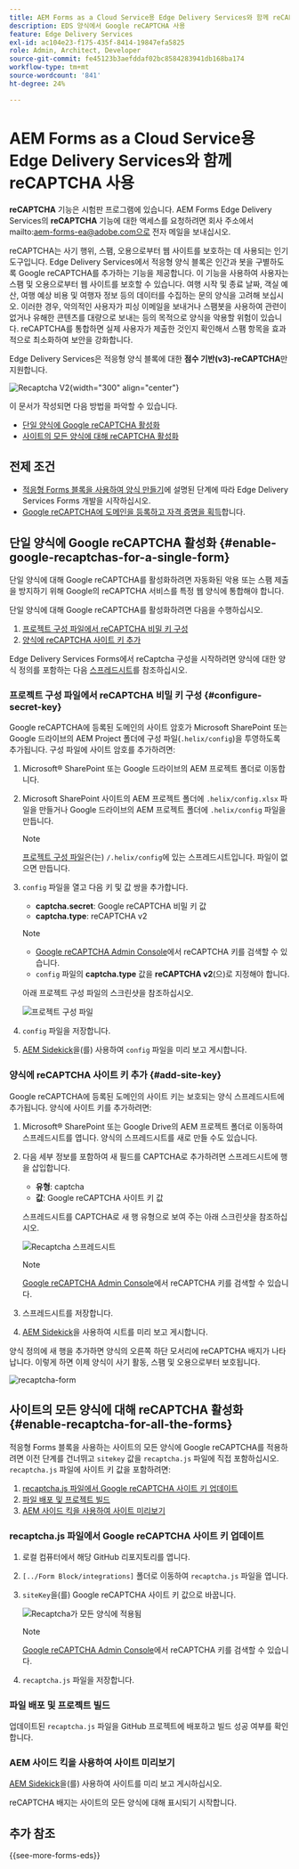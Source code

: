 ```yaml
---
title: AEM Forms as a Cloud Service용 Edge Delivery Services와 함께 reCAPTCHA 사용
description: EDS 양식에서 Google reCAPTCHA 사용
feature: Edge Delivery Services
exl-id: ac104e23-f175-435f-8414-19847efa5825
role: Admin, Architect, Developer
source-git-commit: fe45123b3aefddaf02bc8584283941db168ba174
workflow-type: tm+mt
source-wordcount: '841'
ht-degree: 24%

---
```



# AEM Forms as a Cloud Service용 Edge Delivery Services와 함께 reCAPTCHA 사용

<span>**reCAPTCHA** 기능은 시험판 프로그램에 있습니다. AEM Forms Edge Delivery Services의 **reCAPTCHA** 기능에 대한 액세스를 요청하려면 회사 주소에서 mailto:aem-forms-ea@adobe.com으로 전자 메일을 보내십시오.</span>

reCAPTCHA는 사기 행위, 스팸, 오용으로부터 웹 사이트를 보호하는 데 사용되는 인기 도구입니다. Edge Delivery Services에서 적응형 양식 블록은 인간과 봇을 구별하도록 Google reCAPTCHA를 추가하는 기능을 제공합니다. 이 기능을 사용하여 사용자는 스팸 및 오용으로부터 웹 사이트를 보호할 수 있습니다.
여행 시작 및 종료 날짜, 객실 예산, 여행 예상 비용 및 여행자 정보 등의 데이터를 수집하는 문의 양식을 고려해 보십시오. 이러한 경우, 악의적인 사용자가 피싱 이메일을 보내거나 스팸봇을 사용하여 관련이 없거나 유해한 콘텐츠를 대량으로 보내는 등의 목적으로 양식을 악용할 위험이 있습니다. reCAPTCHA를 통합하면 실제 사용자가 제출한 것인지 확인해서 스팸 항목을 효과적으로 최소화하여 보안을 강화합니다.

<!-- ![Recaptcha Image](/help/edge/docs/forms/assets/recaptcha-image.png){width="300" align="center"} -->

Edge Delivery Services은 적응형 양식 블록에 대한 **점수 기반(v3)-reCAPTCHA**&#x200B;만 지원합니다.

![Recaptcha V2](/help/forms/assets/recaptcha-v2-invisible.png){width="300" align="center"}


이 문서가 작성되면 다음 방법을 파악할 수 있습니다.
* [단일 양식에 Google reCAPTCHA 활성화](#enable-google-recaptchas-for-a-single-form)
* [사이트의 모든 양식에 대해 reCAPTCHA 활성화](#enable-recaptcha-for-all-the-forms)

## 전제 조건

* [적응형 Forms 블록을 사용하여 양식 만들기](/help/edge/docs/forms/create-forms.md)에 설명된 단계에 따라 Edge Delivery Services Forms 개발을 시작하십시오.
* [Google reCAPTCHA에 도메인을 등록하고 자격 증명을 획득](https://www.google.com/recaptcha/admin/create)합니다.

## 단일 양식에 Google reCAPTCHA 활성화 {#enable-google-recaptchas-for-a-single-form}

단일 양식에 대해 Google reCAPTCHA를 활성화하려면 자동화된 악용 또는 스팸 제출을 방지하기 위해 Google의 reCAPTCHA 서비스를 특정 웹 양식에 통합해야 합니다.

단일 양식에 대해 Google reCAPTCHA를 활성화하려면 다음을 수행하십시오.
1. [프로젝트 구성 파일에서 reCAPTCHA 비밀 키 구성](#configure-secret-key)
1. [양식에 reCAPTCHA 사이트 키 추가](#add-site-key)

Edge Delivery Services Forms에서 reCaptcha 구성을 시작하려면 양식에 대한 양식 정의를 포함하는 다음 [스프레드시트](/help/edge/docs/forms/assets/recaptcha.xlsx)를 참조하십시오.

### 프로젝트 구성 파일에서 reCAPTCHA 비밀 키 구성 {#configure-secret-key}

Google reCAPTCHA에 등록된 도메인의 사이트 암호가 Microsoft SharePoint 또는 Google 드라이브의 AEM Project 폴더에 구성 파일(`.helix/config`)을 투영하도록 추가됩니다. 구성 파일에 사이트 암호를 추가하려면:

1. Microsoft® SharePoint 또는 Google 드라이브의 AEM 프로젝트 폴더로 이동합니다.
1. Microsoft SharePoint 사이트의 AEM 프로젝트 폴더에 `.helix/config.xlsx` 파일을 만들거나 Google 드라이브의 AEM 프로젝트 폴더에 `.helix/config` 파일을 만듭니다.

   >[!NOTE]
   >
   > [프로젝트 구성 파일](https://www.aem.live/docs/configuration)은(는) `/.helix/config`에 있는 스프레드시트입니다. 파일이 없으면 만듭니다.

1. `config` 파일을 열고 다음 키 및 값 쌍을 추가합니다.

   * **captcha.secret**: Google reCAPTCHA 비밀 키 값
   * **captcha.type**: reCAPTCHA v2

   >[!NOTE]
   >
   >  * [Google reCAPTCHA Admin Console](https://www.google.com/recaptcha/admin)에서 reCAPTCHA 키를 검색할 수 있습니다.
   >  * `config` 파일의 **captcha.type** 값을 **reCAPTCHA v2**(으)로 지정해야 합니다.

   아래 프로젝트 구성 파일의 스크린샷을 참조하십시오.

   ![프로젝트 구성 파일](/help/forms/assets/recaptcha-config-file.png)

1. `config` 파일을 저장합니다.

1. [AEM Sidekick](https://www.aem.live/developer/tutorial#preview-and-publish-your-content)을(를) 사용하여 `config` 파일을 미리 보고 게시합니다.

### 양식에 reCAPTCHA 사이트 키 추가 {#add-site-key}

Google reCAPTCHA에 등록된 도메인의 사이트 키는 보호되는 양식 스프레드시트에 추가됩니다. 양식에 사이트 키를 추가하려면:

1. Microsoft® SharePoint 또는 Google Drive의 AEM 프로젝트 폴더로 이동하여 스프레드시트를 엽니다. 양식의 스프레드시트를 새로 만들 수도 있습니다.
1. 다음 세부 정보를 포함하여 새 필드를 CAPTCHA로 추가하려면 스프레드시트에 행을 삽입합니다.
   * **유형**: captcha
   * **값**: Google reCAPTCHA 사이트 키 값

   스프레드시트를 CAPTCHA로 새 행 유형으로 보여 주는 아래 스크린샷을 참조하십시오.

   ![Recaptcha 스프레드시트](/help/edge/docs/forms/assets/recaptcha-spreadsheet.png)

   >[!NOTE]
   >
   >  [Google reCAPTCHA Admin Console](https://www.google.com/recaptcha/admin)에서 reCAPTCHA 키를 검색할 수 있습니다.

1. 스프레드시트를 저장합니다.
1. [AEM Sidekick](https://www.aem.live/developer/tutorial#preview-and-publish-your-content)을 사용하여 시트를 미리 보고 게시합니다.

양식 정의에 새 행을 추가하면 양식의 오른쪽 하단 모서리에 reCAPTCHA 배지가 나타납니다. 이렇게 하면 이제 양식이 사기 활동, 스팸 및 오용으로부터 보호됩니다.

![recaptcha-form](/help/edge/docs/forms/assets/recaptcha-form.png)

## 사이트의 모든 양식에 대해 reCAPTCHA 활성화{#enable-recaptcha-for-all-the-forms}

적응형 Forms 블록을 사용하는 사이트의 모든 양식에 Google reCAPTCHA를 적용하려면 이전 단계를 건너뛰고 `sitekey` 값을 `recaptcha.js` 파일에 직접 포함하십시오. `recaptcha.js` 파일에 사이트 키 값을 포함하려면:

1. [recaptcha.js 파일에서 Google reCAPTCHA 사이트 키 업데이트](#1-update-google-recaptcha-site-key-in-recaptchajs-file)
1. [파일 배포 및 프로젝트 빌드](#2-deploy-the-file-and-build-the-project)
1. [AEM 사이드 킥을 사용하여 사이트 미리보기](#3-preview-the-site-using-the-aem-sidekick)

### recaptcha.js 파일에서 Google reCAPTCHA 사이트 키 업데이트

1. 로컬 컴퓨터에서 해당 GitHub 리포지토리를 엽니다.
1. `[../Form Block/integrations]` 폴더로 이동하여 `recaptcha.js` 파일을 엽니다.
1. `siteKey`을(를) Google reCAPTCHA 사이트 키 값으로 바꿉니다.

   ![Recaptcha가 모든 양식에 적용됨](/help/forms/assets/recaptcha-apply-to-all-forms.png)

   >[!NOTE]
   >
   >  [Google reCAPTCHA Admin Console](https://www.google.com/recaptcha/admin)에서 reCAPTCHA 키를 검색할 수 있습니다.

1. `recaptcha.js` 파일을 저장합니다.

### 파일 배포 및 프로젝트 빌드

업데이트된 `recaptcha.js` 파일을 GitHub 프로젝트에 배포하고 빌드 성공 여부를 확인합니다.

### AEM 사이드 킥을 사용하여 사이트 미리보기

[AEM Sidekick](https://www.aem.live/developer/tutorial#preview-and-publish-your-content)을(를) 사용하여 사이트를 미리 보고 게시하십시오.

reCAPTCHA 배지는 사이트의 모든 양식에 대해 표시되기 시작합니다.

## 추가 참조

{{see-more-forms-eds}}

